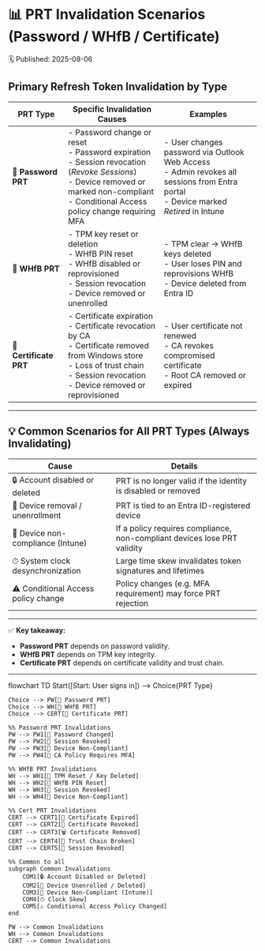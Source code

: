 # 📊 PRT Invalidation Scenarios (Password / WHfB / Certificate)
🗓️ Published: 2025-08-06

## Primary Refresh Token Invalidation by Type

| **PRT Type** | **Specific Invalidation Causes** | **Examples** |
|--------------|----------------------------------|--------------|
| **🔑 Password PRT** | - Password change or reset<br>- Password expiration<br>- Session revocation (*Revoke Sessions*)<br>- Device removed or marked non-compliant<br>- Conditional Access policy change requiring MFA | - User changes password via Outlook Web Access<br>- Admin revokes all sessions from Entra portal<br>- Device marked *Retired* in Intune |
| **🔐 WHfB PRT** | - TPM key reset or deletion<br>- WHfB PIN reset<br>- WHfB disabled or reprovisioned<br>- Session revocation<br>- Device removed or unenrolled | - TPM clear → WHfB keys deleted<br>- User loses PIN and reprovisions WHfB<br>- Device deleted from Entra ID |
| **📜 Certificate PRT** | - Certificate expiration<br>- Certificate revocation by CA<br>- Certificate removed from Windows store<br>- Loss of trust chain<br>- Session revocation<br>- Device removed or reprovisioned | - User certificate not renewed<br>- CA revokes compromised certificate<br>- Root CA removed or expired |

---

## 💡 Common Scenarios for All PRT Types (Always Invalidating)

| **Cause** | **Details** |
|-----------|-------------|
| 🔒 Account disabled or deleted | PRT is no longer valid if the identity is disabled or removed |
| 🧹 Device removal / unenrollment | PRT is tied to an Entra ID-registered device |
| 📵 Device non-compliance (Intune) | If a policy requires compliance, non-compliant devices lose PRT validity |
| ⏱ System clock desynchronization | Large time skew invalidates token signatures and lifetimes |
| ⚠️ Conditional Access policy change | Policy changes (e.g. MFA requirement) may force PRT rejection |

---

✅ **Key takeaway:**  
- **Password PRT** depends on password validity.  
- **WHfB PRT** depends on TPM key integrity.  
- **Certificate PRT** depends on certificate validity and trust chain.

---

flowchart TD
    Start([Start: User signs in]) --> Choice{PRT Type}
    
    Choice --> PW[🔑 Password PRT]
    Choice --> WH[🔐 WHfB PRT]
    Choice --> CERT[📜 Certificate PRT]

    %% Password PRT Invalidations
    PW --> PW1[🔁 Password Changed]
    PW --> PW2[📴 Session Revoked]
    PW --> PW3[📵 Device Non-Compliant]
    PW --> PW4[🔐 CA Policy Requires MFA]

    %% WHfB PRT Invalidations
    WH --> WH1[🧼 TPM Reset / Key Deleted]
    WH --> WH2[🔁 WHfB PIN Reset]
    WH --> WH3[📴 Session Revoked]
    WH --> WH4[📵 Device Non-Compliant]

    %% Cert PRT Invalidations
    CERT --> CERT1[📆 Certificate Expired]
    CERT --> CERT2[🚫 Certificate Revoked]
    CERT --> CERT3[🗑️ Certificate Removed]
    CERT --> CERT4[🔗 Trust Chain Broken]
    CERT --> CERT5[📴 Session Revoked]

    %% Common to all
    subgraph Common Invalidations
        COM1[🔒 Account Disabled or Deleted]
        COM2[🧹 Device Unenrolled / Deleted]
        COM3[📵 Device Non-Compliant (Intune)]
        COM4[⏱ Clock Skew]
        COM5[⚠️ Conditional Access Policy Changed]
    end

    PW --> Common Invalidations
    WH --> Common Invalidations
    CERT --> Common Invalidations
